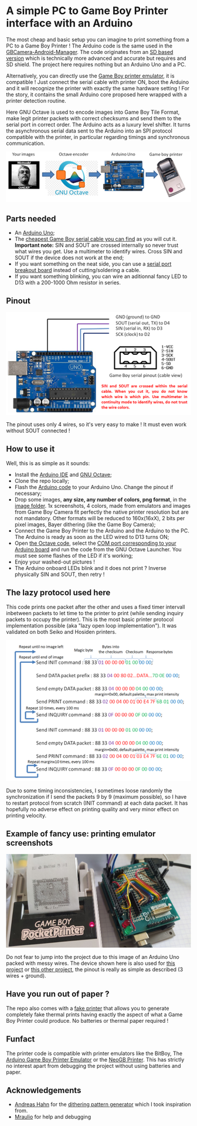 # A simple PC to Game Boy Printer interface with an Arduino

The most cheap and basic setup you can imagine to print something from a PC to a Game Boy Printer ! The Arduino code is the same used in the [GBCamera-Android-Manager](https://github.com/Raphael-Boichot/GBCamera-Android-Manager). The code originates from an [SD based version](https://github.com/Raphael-Boichot/The-Arduino-SD-Game-Boy-Printer) which is technically more advanced and accurate but requires and SD shield. The project here requires nothing but an Arduino Uno and a PC.

Alternatively, you can directly use the [Game Boy printer emulator](https://github.com/mofosyne/arduino-gameboy-printer-emulator), it is compatible ! Just connect the serial cable with printer ON, boot the Arduino and it will recognize the printer with exactly the same hardware setting ! For the story, it contains the small Arduino core proposed here wrapped with a printer detection routine.

Here GNU Octave is used to encode images into Game Boy Tile Format, make legit printer packets with correct checksums and send them to the serial port in correct order. The Arduino acts as a luxury level shifter. It turns the asynchronous serial data sent to the Arduino into an SPI protocol compatible with the printer, in particular regarding timings and synchronous communication. 

![Game Boy Printer to Arduino Uno pinout](Pictures/Principle.png)

## Parts needed

- An [Arduino Uno](https://fr.aliexpress.com/item/32848546164.html);
- The [cheapest Game Boy serial cable you can find](https://fr.aliexpress.com/item/32698407220.html) as you will cut it. **Important note:** SIN and SOUT are crossed internally so never trust what wires you get. Use a multimeter to identify wires. Cross SIN and SOUT if the device does not work at the end;
- If you want something on the neat side, you can use a [serial port breakout board](https://github.com/Palmr/gb-link-cable) instead of cutting/soldering a cable.
- If you want something blinking, you can wire an aditionnal fancy LED to D13 with a 200-1000 Ohm resistor in series.

## Pinout 

![Game Boy Printer to Arduino Uno pinout](Pictures/Pinout.png)

The pinout uses only 4 wires, so it's very easy to make ! It must even work without SOUT connected !

## How to use it

Well, this is as simple as it sounds:
- Install the [Arduino IDE](https://www.arduino.cc/en/software) and [GNU Octave](https://octave.org/);
- Clone the repo locally;
- Flash the [Arduino code](https://github.com/Raphael-Boichot/PC-to-Game-Boy-Printer-interface/blob/main/Arduino_interface/Arduino_interface.ino) to your Arduino Uno. Change the pinout if necessary;
- Drop some images, **any size, any number of colors, png format**, in the [image folder](https://github.com/Raphael-Boichot/PC-to-Game-Boy-Printer-interface/tree/main/Octave_Interface/Images). 1x screenshots, 4 colors, made from emulators and images from Game Boy Camera fit perfectly the native printer resolution but are not mandatory. Other formats will be reduced to 160x(16xX), 2 bits per pixel images, Bayer dithering (like the Game Boy Camera);
- Connect the Game Boy Printer to the Arduino and the Arduino to the PC. The Arduino is ready as soon as the LED wired to D13 turns ON;
- Open [the Octave code](https://github.com/Raphael-Boichot/PC-to-Game-Boy-Printer-interface/blob/main/Octave_Interface/Direct_Converter.m), select the [COM port corresponding to your Arduino board](https://github.com/Raphael-Boichot/PC-to-Game-Boy-Printer-interface/blob/e13f0a8247043a577f75674304a3ea3e64e7e601/Octave_Interface/Direct_Converter.m#L10) and run the code from the GNU Octave Launcher. You must see some flashes of the LED if it's working;
- Enjoy your washed-out pictures !
- The Arduino onboard LEDs blink and it does not print ? Inverse physically SIN and SOUT, then retry !

## The lazy protocol used here

This code prints one packet after the other and uses a fixed timer intervall inbetween packets to let time to the printer to print (while sending inquiry packets to occupy the printer). This is the most basic printer protocol implementation possible (aka "lazy open loop implementation"). It was validated on both Seiko and Hosiden printers.

![Protocol](Pictures/Protocol.png)

Due to some timing inconsistencies, I sometimes loose randomly the synchronization if I send the packets 9 by 9 (maximum possible), so I have to restart protocol from scratch (INIT command) at each data packet. It has hopefully no adverse effect on printing quality and very minor effect on printing velocity.

## Example of fancy use: printing emulator screenshots

![Fancy use](Pictures/Setup.jpg)

Do not fear to jump into the project due to this image of an Arduino Uno packed with messy wires. The device shown here is also used for [this project](https://github.com/Raphael-Boichot/Play-with-the-Game-Boy-Camera-Mitsubishi-M64282FP-sensor) or [this other project](https://github.com/Raphael-Boichot/A-penultimate-Arduino-DHT22-recorder), the pinout is really as simple as described (3 wires + ground).

## Have you run out of paper ?

The repo also comes with a [fake printer](https://github.com/Raphael-Boichot/PC-to-Game-Boy-Printer-interface/tree/main/Research/The%20Fake%20Printer) that allows you to generate completely fake thermal prints having exactly the aspect of what a Game Boy Printer could produce. No batteries or thermal paper required ! 

## Funfact

The printer code is compatible with printer emulators like the BitBoy, The [Arduino Game Boy Printer Emulator](https://github.com/mofosyne/arduino-gameboy-printer-emulator) or the [NeoGB Printer](https://github.com/zenaro147/NeoGB-Printer). This has strictly no interest apart from debugging the project without using batteries and paper.

## Acknowledgements

- [Andreas Hahn](https://github.com/HerrZatacke) for the [dithering pattern generator](https://herrzatacke.github.io/dither-pattern-gen/) which I took inspiration from.
- [Mraulio](https://github.com/Mraulio) for help and debugging

